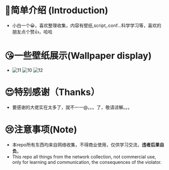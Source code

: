# 🙌简单介绍 (Introduction)
- 小白一个😀，喜欢整理收集，内容有壁纸,script,.conf...科学学习等，喜欢的朋友点个赞👍，哈哈

# 😘一些壁纸展示(Wallpaper display)
- ![11](https://github.com/Fubro/by-Some-things/blob/master/jpg/11.JPG)              ![10](https://github.com/Fubro/by-Some-things/blob/master/jpg/10.JPG)              ![12](https://github.com/Fubro/by-Some-things/blob/master/jpg/12.JPG)



# 😍特别感谢（Thanks）
- 要感谢的大佬实在太多了，就不一一@。。。了，敬请谅解。。。

# 😢注意事项(Note)

- 本repo所有东西均来自网络收集，不得商业使用，仅供学习交流，**违者后果自负**。
- This repo all things from the network collection, not commercial use, only for learning and communication, the consequences of the violator.


